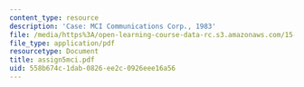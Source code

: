 ```yaml
---
content_type: resource
description: 'Case: MCI Communications Corp., 1983'
file: /media/https%3A/open-learning-course-data-rc.s3.amazonaws.com/15-402-finance-theory-ii-spring-2003/558b674c1dab0826ee2c0926eee16a56_assign5mci.pdf
file_type: application/pdf
resourcetype: Document
title: assign5mci.pdf
uid: 558b674c-1dab-0826-ee2c-0926eee16a56
---
```

